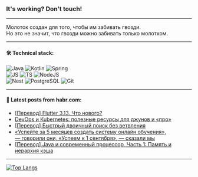 ### It's working? Don't touch!

---
Молоток создан для того, чтобы им забивать гвозди. <br>
Но это не значит, что гвозди можно забивать только молотком.

---

#### 🛠️ Technical stack:

![Java](https://img.shields.io/badge/Java-informational?logo=Oracle&style=flat&logoColor=white&color=FF4500)
![Kotlin](https://img.shields.io/badge/Kotlin-informational?logo=Kotlin&style=flat&logoColor=white&color=774D97)
![Spring](https://img.shields.io/badge/SpringBoot-informational?logo=SpringBoot&style=flat&logoColor=white&color=6DB33F) <br>
![JS](https://img.shields.io/badge/JS-informational?logo=javaScript&style=flat&logoColor=black&color=F7Df1E)
![TS](https://img.shields.io/badge/TypeScript-informational?logo=typeScript&style=flat&logoColor=black&color=0667A8)
![NodeJS](https://img.shields.io/badge/NodeJS-informational?logo=node.js&style=flat&logoColor=white&color=70A760) <br>
![Nest](https://img.shields.io/badge/NestJS-informational?logo=NestJS&style=flat&logoColor=white&color=E0234E)
![PostgreSQL](https://img.shields.io/badge/PostgreSQL-informational?logo=PostgreSQL&style=flat&logoColor=white&color=DAA520)
![Git](https://img.shields.io/badge/Git-informational?logo=git&style=flat&logoColor=white&color=778899)

___

#### 💬 Latest posts from habr.com:

<!-- BLOG-POST-LIST:START -->
- [[Перевод] Flutter 3.13. Что нового?](https://habr.com/ru/companies/surfstudio/articles/756472/?utm_source=habrahabr&utm_medium=rss&utm_campaign=756472)
- [DevOps и Kubernetes: полезные ресурсы для джунов и «про»](https://habr.com/ru/companies/beeline_cloud/articles/756486/?utm_source=habrahabr&utm_medium=rss&utm_campaign=756486)
- [[Перевод] Быстрый двоичный поиск без ветвления](https://habr.com/ru/companies/ruvds/articles/756422/?utm_source=habrahabr&utm_medium=rss&utm_campaign=756422)
- [«Успейте за 5 месяцев создать систему онлайн обучения», — говорили они, «Успеем к 1 сентября», — сказали мы](https://habr.com/ru/articles/756468/?utm_source=habrahabr&utm_medium=rss&utm_campaign=756468)
- [[Перевод] Java и современный процессор, Часть 1: Память и иерархия кэша](https://habr.com/ru/companies/otus/articles/756450/?utm_source=habrahabr&utm_medium=rss&utm_campaign=756450)
<!-- BLOG-POST-LIST:END -->

---
[![Top Langs](https://github-readme-stats-git-master-advtsetting-gmailcom.vercel.app/api/top-langs/?username=zloylis&langs_count=10&hide_title=false&title_color=e6edf3&size_weight=0.5&count_weight=0.5&layout=compact&hide_border=true&theme=dracula)](https://github.com/zloylis)

<!-- ![GitHub stats](https://github-readme-stats-git-master-advtsetting-gmailcom.vercel.app/api?username=zloylis&show_icons=true&hide_border=true&theme=dracula&hide_title=true&include_all_commits=true&count_private=true&hide=contribs&hide_rank=true) -->
